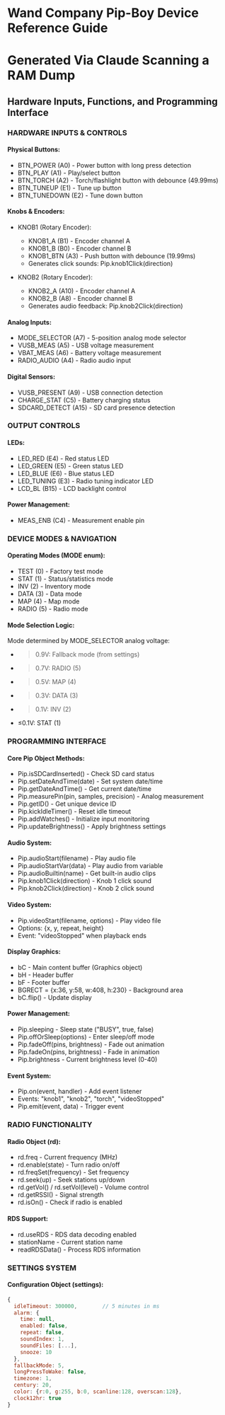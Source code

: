 # Wand Company Pip-Boy Device Reference Guide
# Generated Via Claude Scanning a RAM Dump
## Hardware Inputs, Functions, and Programming Interface

### HARDWARE INPUTS & CONTROLS

#### Physical Buttons:
- BTN_POWER (A0) - Power button with long press detection
- BTN_PLAY (A1) - Play/select button
- BTN_TORCH (A2) - Torch/flashlight button with debounce (49.99ms)
- BTN_TUNEUP (E1) - Tune up button
- BTN_TUNEDOWN (E2) - Tune down button

#### Knobs & Encoders:
- KNOB1 (Rotary Encoder):
  - KNOB1_A (B1) - Encoder channel A
  - KNOB1_B (B0) - Encoder channel B  
  - KNOB1_BTN (A3) - Push button with debounce (19.99ms)
  - Generates click sounds: Pip.knob1Click(direction)

- KNOB2 (Rotary Encoder):
  - KNOB2_A (A10) - Encoder channel A
  - KNOB2_B (A8) - Encoder channel B
  - Generates audio feedback: Pip.knob2Click(direction)

#### Analog Inputs:
- MODE_SELECTOR (A7) - 5-position analog mode selector
- VUSB_MEAS (A5) - USB voltage measurement
- VBAT_MEAS (A6) - Battery voltage measurement
- RADIO_AUDIO (A4) - Radio audio input

#### Digital Sensors:
- VUSB_PRESENT (A9) - USB connection detection
- CHARGE_STAT (C5) - Battery charging status
- SDCARD_DETECT (A15) - SD card presence detection

### OUTPUT CONTROLS

#### LEDs:
- LED_RED (E4) - Red status LED
- LED_GREEN (E5) - Green status LED  
- LED_BLUE (E6) - Blue status LED
- LED_TUNING (E3) - Radio tuning indicator LED
- LCD_BL (B15) - LCD backlight control

#### Power Management:
- MEAS_ENB (C4) - Measurement enable pin

### DEVICE MODES & NAVIGATION

#### Operating Modes (MODE enum):
- TEST (0) - Factory test mode
- STAT (1) - Status/statistics mode
- INV (2) - Inventory mode  
- DATA (3) - Data mode
- MAP (4) - Map mode
- RADIO (5) - Radio mode

#### Mode Selection Logic:
Mode determined by MODE_SELECTOR analog voltage:
- >0.9V: Fallback mode (from settings)
- >0.7V: RADIO (5)
- >0.5V: MAP (4) 
- >0.3V: DATA (3)
- >0.1V: INV (2)
- ≤0.1V: STAT (1)

### PROGRAMMING INTERFACE

#### Core Pip Object Methods:
- Pip.isSDCardInserted() - Check SD card status
- Pip.setDateAndTime(date) - Set system date/time
- Pip.getDateAndTime() - Get current date/time
- Pip.measurePin(pin, samples, precision) - Analog measurement
- Pip.getID() - Get unique device ID
- Pip.kickIdleTimer() - Reset idle timeout
- Pip.addWatches() - Initialize input monitoring
- Pip.updateBrightness() - Apply brightness settings

#### Audio System:
- Pip.audioStart(filename) - Play audio file
- Pip.audioStartVar(data) - Play audio from variable
- Pip.audioBuiltin(name) - Get built-in audio clips
- Pip.knob1Click(direction) - Knob 1 click sound
- Pip.knob2Click(direction) - Knob 2 click sound

#### Video System:
- Pip.videoStart(filename, options) - Play video file
- Options: {x, y, repeat, height}
- Event: "videoStopped" when playback ends

#### Display Graphics:
- bC - Main content buffer (Graphics object)
- bH - Header buffer
- bF - Footer buffer
- BGRECT = {x:36, y:58, w:408, h:230} - Background area
- bC.flip() - Update display

#### Power Management:
- Pip.sleeping - Sleep state ("BUSY", true, false)
- Pip.offOrSleep(options) - Enter sleep/off mode
- Pip.fadeOff(pins, brightness) - Fade out animation
- Pip.fadeOn(pins, brightness) - Fade in animation
- Pip.brightness - Current brightness level (0-40)

#### Event System:
- Pip.on(event, handler) - Add event listener
- Events: "knob1", "knob2", "torch", "videoStopped"
- Pip.emit(event, data) - Trigger event

### RADIO FUNCTIONALITY

#### Radio Object (rd):
- rd.freq - Current frequency (MHz)
- rd.enable(state) - Turn radio on/off
- rd.freqSet(frequency) - Set frequency
- rd.seek(up) - Seek stations up/down
- rd.getVol() / rd.setVol(level) - Volume control
- rd.getRSSI() - Signal strength
- rd.isOn() - Check if radio is enabled

#### RDS Support:
- rd.useRDS - RDS data decoding enabled
- stationName - Current station name
- readRDSData() - Process RDS information

### SETTINGS SYSTEM

#### Configuration Object (settings):
```javascript
{
  idleTimeout: 300000,        // 5 minutes in ms
  alarm: {
    time: null,
    enabled: false,
    repeat: false,
    soundIndex: 1,
    soundFiles: [...],
    snooze: 10
  },
  fallbackMode: 5,
  longPressToWake: false,
  timezone: 1,
  century: 20,
  color: {r:0, g:255, b:0, scanline:128, overscan:128},
  clock12hr: true
}
